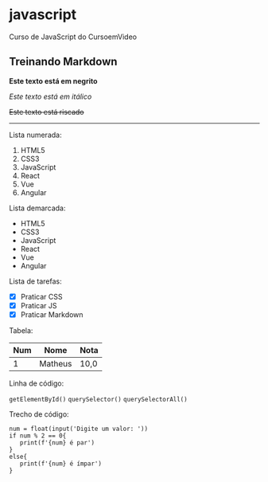 # javascript
 Curso de JavaScript do CursoemVideo
 
## Treinando Markdown
**Este texto está em negrito**

*Este texto está em itálico*

~~Este texto está riscado~~

---

Lista numerada:

1. HTML5
2. CSS3
3. JavaScript
4. React
5. Vue
6. Angular

Lista demarcada:

* HTML5
* CSS3
* JavaScript
* React
* Vue
* Angular

Lista de tarefas:

- [x] Praticar CSS
- [x] Praticar JS
- [x] Praticar Markdown

Tabela:

Num|Nome|Nota
---|---|---
1|Matheus|10,0

Linha de código:

`getElementById()`
`querySelector()`
`querySelectorAll()`

Trecho de código:

```
num = float(input('Digite um valor: '))
if num % 2 == 0{
   print(f'{num} é par')
}
else{
   print(f'{num} é ímpar')
}
```
